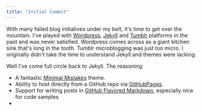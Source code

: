 ```yaml
---
title: "Initial Commit"
---
```


With many failed blog initiatives under my belt, it's time to get over the mountain. I've played with [Wordpress](https://wordpress.com/), [Jekyll](https://jekyllrb.com) and [Tumblr](https://www.tumblr.com/) platforms in the past and was never satisfied. Wordpress comes across as a giant kitchen sink that's long in the tooth. Tumblr microblogging was just too micro. I originally didn't take the time to understand Jekyll and themes were lacking.  

Well I've come full circle back to Jekyll. The reasoning:    
* A fantastic [Minimal Mistakes](https://github.com/mmistakes/minimal-mistakes) theme.  
* Ability to host directly from a GitHub repo via [GitHubPages](https://pages.github.com/). 
* Support for writing posts in [GitHub Flavored Markdown](https://guides.github.com/features/mastering-markdown/), especially nice for code samples  
* 
